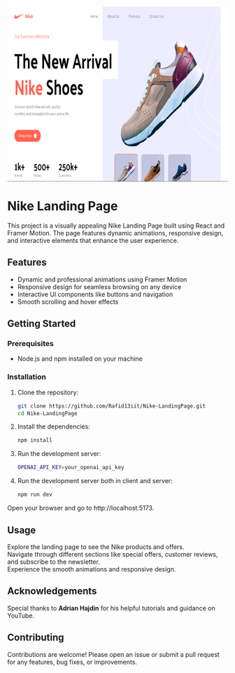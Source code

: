<img src="https://github.com/Rafid13iit/Nike-LandingPage/blob/master/public/cover.png?raw=true" width="750" height="400" align="center">

# Nike Landing Page

This project is a visually appealing Nike Landing Page built using React and Framer Motion. The page features dynamic animations, responsive design, and interactive elements that enhance the user experience. 

## Features

- Dynamic and professional animations using Framer Motion
- Responsive design for seamless browsing on any device
- Interactive UI components like buttons and navigation
- Smooth scrolling and hover effects

## Getting Started

### Prerequisites

- Node.js and npm installed on your machine

### Installation

1. Clone the repository:
   ```bash
   git clone https://github.com/Rafid13iit/Nike-LandingPage.git
   cd Nike-LandingPage

2. Install the dependencies:
    ```bash
    npm install
3. Run the development server:
    ```bash
    OPENAI_API_KEY=your_openai_api_key
4. Run the development server both in client and server:
    ```bash
    npm run dev

Open your browser and go to http://localhost:5173.

## Usage
Explore the landing page to see the Nike products and offers.<br> Navigate through different sections like special offers, customer reviews, and subscribe to the newsletter.<br> Experience the smooth animations and responsive design.

## Acknowledgements
Special thanks to **Adrian Hajdin** for his helpful tutorials and guidance on YouTube.

## Contributing
Contributions are welcome! Please open an issue or submit a pull request for any features, bug fixes, or improvements.